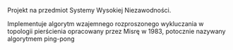 Projekt na przedmiot Systemy Wysokiej Niezawodności. 

Implementuje algorytm wzajemnego rozproszonego wykluczania w topologii pierścienia opracowany przez Misrę w 1983, potocznie nazywany algorytmem ping-pong
